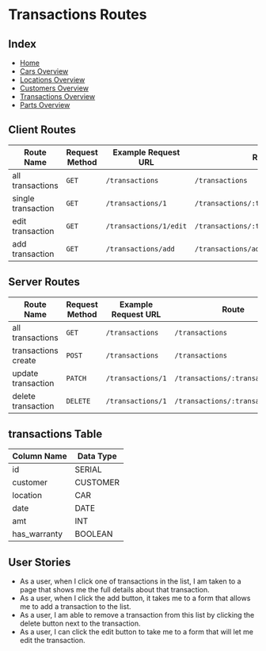 # Transactions Routes

## Index

- [Home](/README.md)
- [Cars Overview](/cars_overview.md)
- [Locations Overview](/locations_overview.md)
- [Customers Overview](/customers_overview.md)
- [Transactions Overview](/transactions_overview.md)
- [Parts Overview](/parts_overview.md)

## Client Routes

| Route Name         | Request Method | Example Request URL    | Route                                |
| ------------------ | -------------- | ---------------------- | ------------------------------------ |
| all transactions   | `GET`          | `/transactions`        | `/transactions`                      |
| single transaction | `GET`          | `/transactions/1`      | `/transactions/:transaction_id`      |
| edit transaction   | `GET`          | `/transactions/1/edit` | `/transactions/:transaction_id/edit` |
| add transaction    | `GET`          | `/transactions/add`    | `/transactions/add`                  |

## Server Routes

| Route Name          | Request Method | Example Request URL | Route                           |
| ------------------- | -------------- | ------------------- | ------------------------------- |
| all transactions    | `GET`          | `/transactions`     | `/transactions`                 |
| transactions create | `POST`         | `/transactions`     | `/transactions`                 |
| update transaction  | `PATCH`        | `/transactions/1`   | `/transactions/:transaction_id` |
| delete transaction  | `DELETE`       | `/transactions/1`   | `/transactions/:transaction_id` |

## transactions Table

| Column Name  | Data Type |
| ------------ | --------- |
| id           | SERIAL    |
| customer     | CUSTOMER  |
| location          | CAR       |
| date         | DATE      |
| amt          | INT       |
| has_warranty | BOOLEAN   |

## User Stories

- As a user, when I click one of transactions in the list, I am taken to a page that shows me the full details about that transaction.
- As a user, when I click the add button, it takes me to a form that allows me to add a transaction to the list.
- As a user, I am able to remove a transaction from this list by clicking the delete button next to the transaction.
- As a user, I can click the edit button to take me to a form that will let me edit the transaction.
